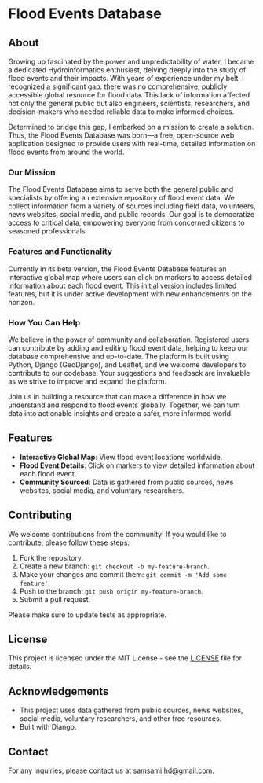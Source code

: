 # Flood Events Database

## About

Growing up fascinated by the power and unpredictability of water, I became a dedicated Hydroinformatics enthusiast, delving deeply into the study of flood events and their impacts. With years of experience under my belt, I recognized a significant gap: there was no comprehensive, publicly accessible global resource for flood data. This lack of information affected not only the general public but also engineers, scientists, researchers, and decision-makers who needed reliable data to make informed choices.

Determined to bridge this gap, I embarked on a mission to create a solution. Thus, the Flood Events Database was born—a free, open-source web application designed to provide users with real-time, detailed information on flood events from around the world.

### Our Mission

The Flood Events Database aims to serve both the general public and specialists by offering an extensive repository of flood event data. We collect information from a variety of sources including field data, volunteers, news websites, social media, and public records. Our goal is to democratize access to critical data, empowering everyone from concerned citizens to seasoned professionals.

### Features and Functionality

Currently in its beta version, the Flood Events Database features an interactive global map where users can click on markers to access detailed information about each flood event. This initial version includes limited features, but it is under active development with new enhancements on the horizon.

### How You Can Help

We believe in the power of community and collaboration. Registered users can contribute by adding and editing flood event data, helping to keep our database comprehensive and up-to-date. The platform is built using Python, Django (GeoDjango), and Leaflet, and we welcome developers to contribute to our codebase. Your suggestions and feedback are invaluable as we strive to improve and expand the platform.

Join us in building a resource that can make a difference in how we understand and respond to flood events globally. Together, we can turn data into actionable insights and create a safer, more informed world.

## Features

- **Interactive Global Map**: View flood event locations worldwide.
- **Flood Event Details**: Click on markers to view detailed information about each flood event.
- **Community Sourced**: Data is gathered from public sources, news websites, social media, and voluntary researchers.

## Contributing

We welcome contributions from the community! If you would like to contribute, please follow these steps:

1. Fork the repository.
2. Create a new branch: `git checkout -b my-feature-branch`.
3. Make your changes and commit them: `git commit -m 'Add some feature'`.
4. Push to the branch: `git push origin my-feature-branch`.
5. Submit a pull request.

Please make sure to update tests as appropriate.

## License

This project is licensed under the MIT License - see the [LICENSE](LICENSE) file for details.

## Acknowledgements

- This project uses data gathered from public sources, news websites, social media, voluntary researchers, and other free resources.
- Built with Django.

## Contact

For any inquiries, please contact us at [samsami.hd@gmail.com](mailto:samsami.hd@gmail.com).
